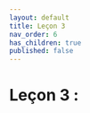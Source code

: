```yaml
---
layout: default
title: Leçon 3
nav_order: 6
has_children: true
published: false
---
```


# Leçon 3 : 




